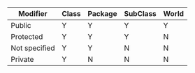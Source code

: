 | Modifier | Class | Package | SubClass | World |
| --- | -- | -- | -- | --
| Public | Y | Y | Y | Y |
| Protected |  Y |  Y |  Y |  N |
| Not specified | Y | Y | N | N |
| Private | Y | N | N | N |
